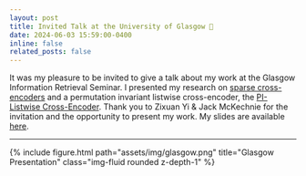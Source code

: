 ```yaml
---
layout: post
title: Invited Talk at the University of Glasgow 🏴󠁧󠁢󠁳󠁣󠁴󠁿
date: 2024-06-03 15:59:00-0400
inline: false
related_posts: false
---
```


It was my pleasure to be invited to give a talk about my work at the Glasgow Information Retrieval Seminar. I presented my research on <a href="../../assets/pdf/schlatt-2024a.pdf">sparse cross-encoders</a> and a permutation invariant listwise cross-encoder, the <a href="../../assets/pdf/schlatt-2025b.pdf">PI-Listwise Cross-Encoder</a>. Thank you to Zixuan Yi & Jack McKechnie for the invitation and the opportunity to present my work. My slides are available <a href="../../assets/pdf/glasgow-talk.pdf">here</a>.

***

<div>
{% include figure.html path="assets/img/glasgow.png" title="Glasgow Presentation" class="img-fluid rounded z-depth-1" %}
</div>
